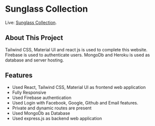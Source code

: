 # Sunglass Collection

Live: [Sunglass Collection](https://github.com/facebook/create-react-app).

## About This Project

Tailwind CSS, Material UI and react js is used to complete this website. Firebase is used to authenticate users. MongoDb and Heroku is used as database and server hosting.

## Features

- Used React, Tailwind CSS, Material UI as frontend web application
- Fully Responsive
- Used Firebase authentication
- Used Login with Facebook, Google, Github and Email features.
- Private and dynamic routes are present
- Used MongoDb as Database
- Used express.js as backend web application

